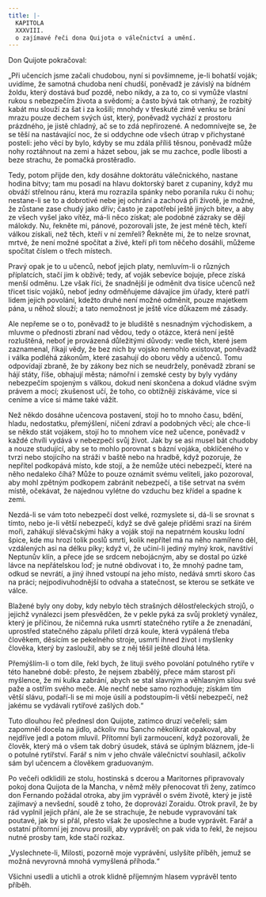 ```yaml
---
title: |-
  KAPITOLA
  XXXVIII.
  o zajímavé řeči dona Quijota o válečnictví a umění.
---
```


Don Quijote pokračoval:

„Při učencích jsme začali chudobou, nyní si povšimneme, je-li bohatší voják; uvidíme, že samotná chudoba není chudší, poněvadž je závislý na bídném žoldu, který dostává buď pozdě, nebo nikdy, a za to, co si vymůže vlastní rukou s nebezpečím života a svědomí; a často bývá tak otrhaný, že rozbitý kabát mu slouží za šat i za košili; mnohdy v třeskuté zimě venku se brání mrazu pouze dechem svých úst, který, poněvadž vychází z prostoru prázdného, je jistě chladný, ač se to zdá nepřirozené. A nedomnívejte se, že se těší na nastávající noc, že si oddychne ode všech útrap v přichystané posteli: jeho věcí by bylo, kdyby se mu zdála příliš těsnou, poněvadž může nohy roztáhnout na zemi a házet sebou, jak se mu zachce, podle libosti a beze strachu, že pomačká prostěradlo.

Tedy, potom přijde den, kdy dosáhne doktorátu válečnického, nastane hodina bitvy; tam mu posadí na hlavu doktorský baret z cupaniny, když mu obváží střelnou ránu, která mu rozrazila spánky nebo poranila ruku či nohu; nestane-li se to a dobrotivé nebe jej ochrání a zachová při životě, je možné, že zůstane zase chudý jako dřív; často je zapotřebí ještě jiných bitev, a aby ze všech vyšel jako vítěz, má-li něco získat; ale podobné zázraky se dějí málokdy. Nu, řekněte mi, pánové, pozorovali jste, že jest méně těch, kteří válkou získali, než těch, kteří v ní zemřeli? Řekněte mi, že to nelze srovnat, mrtvé, že není možné spočítat a živé, kteří při tom něčeho dosáhli, můžeme spočítat číslem o třech místech.

Pravý opak je to u učenců, neboť jejich platy, nemluvím-li o různých příplatcích, stačí jim k obživě; tedy, ať voják sebevíce bojuje, přece získá menší odměnu. Lze však říci, že snadnější je odměnit dva tisíce učenců než třicet tisíc vojáků, neboť jedny odměňujeme dávajíce jim úřady, které patří lidem jejich povolání, kdežto druhé není možné odměnit, pouze majetkem pána, u něhož slouží; a tato nemožnost je ještě více důkazem mé zásady.

Ale nepřeme se o to, poněvadž to je bludiště s nesnadným východiskem, a mluvme o přednosti zbraní nad vědou, tedy o otázce, která není ještě rozluštěná, neboť je provázená důležitými důvody: vedle těch, které jsem zaznamenal, říkají vědy, že bez nich by vojsko nemohlo existovat, poněvadž i válka podléhá zákonům, které zasahují do oboru vědy a učenců. Tomu odpovídají zbraně, že by zákony bez nich se neudržely, poněvadž zbraní se hájí státy, říše, obhajují města; námořní i zemské cesty by byly vydány nebezpečím spojeným s válkou, dokud není skončena a dokud vládne svým právem a mocí; zkušenost učí, že toho, co obtížněji získáváme, více si ceníme a více si máme také vážit.

Než někdo dosáhne učencova postavení, stojí ho to mnoho času, bdění, hladu, nedostatku, přemýšlení, ničení zdraví a podobných věcí; ale chce-li se někdo stát vojákem, stojí ho to mnohem více než učence, poněvadž v každé chvíli vydává v nebezpečí svůj život. Jak by se asi musel bát chudoby a nouze studující, aby se to mohlo porovnat s bázní vojáka, obklíčeného v tvrzi nebo stojícího na stráži v baště nebo na hradbě, když pozoruje, že nepřítel podkopává místo, kde stojí, a že nemůže utéci nebezpečí, které na něho nedaleko číhá? Může to pouze oznámit svému veliteli, jako pozoroval, aby mohl zpětným podkopem zabránit nebezpečí, a tiše setrvat na svém místě, očekávat, že najednou vylétne do vzduchu bez křídel a spadne k zemi.

Nezdá-li se vám toto nebezpečí dost velké, rozmyslete si, dá-li se srovnat s tímto, nebo je-li větší nebezpečí, když se dvě galeje příděmi srazí na širém moři, zahákují slévačskými háky a voják stojí na nepatrném kousku lodní špice, kde mu hrozí tolik poslů smrti, kolik nepřítel má na něho namířeno děl, vzdálených asi na délku píky; když ví, že učiní-li jediný mylný krok, navštíví Neptunův klín, a přece jde se srdcem nebojácným, aby se dostal po úzké lávce na nepřátelskou loď; je nutné obdivovat i to, že mnohý padne tam, odkud se nevrátí, a jiný ihned vstoupí na jeho místo, nedává smrti skoro čas na práci; nejpodivuhodnější to odvaha a statečnost, se kterou se setkáte ve válce.

Blažené byly ony doby, kdy nebylo těch strašných dělostřeleckých strojů, o jejichž vynálezci jsem přesvědčen, že v pekle pyká za svůj prokletý vynález, který je příčinou, že ničemná ruka usmrtí statečného rytíře a že znenadání, uprostřed statečného zápalu přiletí drzá koule, která vypálená třeba člověkem, děsícím se pekelného stroje, usmrtí ihned život i myšlenky člověka, který by zasloužil, aby se z něj těšil ještě dlouhá léta.

Přemýšlím-li o tom díle, řekl bych, že lituji svého povolání potulného rytíře v této hanebné době: přesto, že nejsem zbabělý, přece mám starost při myšlence, že mi kulka zabrání, abych se stal slavným a věhlasným silou své paže a ostřím svého meče. Ale nechť nebe samo rozhoduje; získám tím větší slávu, podaří-li se mi moje úsilí a podstoupím-li větší nebezpečí, než jakému se vydávali rytířové zašlých dob.“

Tuto dlouhou řeč přednesl don Quijote, zatímco druzí večeřeli; sám zapomněl docela na jídlo, ačkoliv mu Sancho několikrát opakoval, aby nejdříve jedl a potom mluvil. Přítomní byli zarmoucení, když pozorovali, že člověk, který má o všem tak dobrý úsudek, stává se úplným bláznem, jde-li o potulné rytířství. Farář s ním v jeho chvále válečnictví souhlasil, ačkoliv sám byl učencem a člověkem graduovaným.

Po večeři odklidili ze stolu, hostinská s dcerou a Maritornes připravovaly pokoj dona Quijota de la Mancha, v němž měly přenocovat tři ženy, zatímco don Fernando požádal otroka, aby jim vyprávěl o svém životě, který je jistě zajímavý a nevšední, soudě z toho, že doprovází Zoraidu. Otrok pravil, že by rád vyplnil jejich přání, ale že se strachuje, že nebude vypravování tak poutavé, jak by si přál, přesto však že uposlechne a bude vyprávět. Farář a ostatní přítomní jej znovu prosili, aby vyprávěl; on pak vida to řekl, že nejsou nutné prosby tam, kde stačí rozkaz.

„Vyslechnete-li, Milosti, pozorně moje vyprávění, uslyšíte příběh, jemuž se možná nevyrovná mnohá vymyšlená příhoda.“

Všichni usedli a utichli a otrok klidně příjemným hlasem vyprávěl tento příběh.
